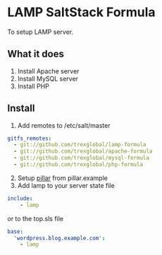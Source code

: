 LAMP SaltStack Formula
=============

To setup LAMP server.

## What it does

1. Install Apache server
2. Install MySQL server
3. Install PHP

## Install

1. Add remotes to /etc/salt/master

  ```yaml
  gitfs_remotes:
    - git://github.com/trexglobal/lamp-formula
    - git://github.com/trexglobal/apache-formula
    - git://github.com/trexglobal/mysql-formula
    - git://github.com/trexglobal/php-formula
  ```

2. Setup [pillar](http://docs.saltstack.com/en/latest/topics/pillar/) from pillar.example
3. Add lamp to your server state file

  ```yaml
  include:
      - lamp
  ```

  or to the top.sls file

  ```yaml
  base:
    'wordpress.blog.example.com':
      - lamp
  ```
